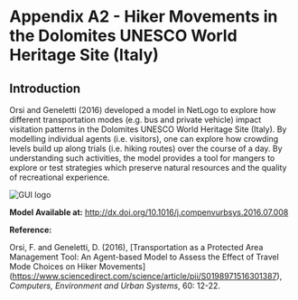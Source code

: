# Appendix A2 - Hiker Movements in the Dolomites UNESCO World Heritage Site (Italy)




## Introduction

Orsi and Geneletti (2016) developed a model in NetLogo to explore how different transportation modes (e.g. bus and private vehicle) impact visitation patterns in the Dolomites UNESCO World Heritage Site (Italy). By modelling individual agents (i.e. visitors), one can explore how crowding levels build up along trials (i.e. hiking routes) over the course of a day. By understanding such activities, the model provides a tool for mangers to explore or test strategies which preserve natural resources and the quality of recreational experience.

![GUI logo](https://github.com/abmgis/abmgis/blob/master/AppendixA/HikerMovements/FigureA2.png)

**Model Available at:** <http://dx.doi.org/10.1016/j.compenvurbsys.2016.07.008>**Reference:**
Orsi, F. and Geneletti, D. (2016), [Transportation as a Protected Area Management Tool:An Agent-based Model to Assess the Effect of Travel Mode Choices on Hiker Movements] (https://www.sciencedirect.com/science/article/pii/S0198971516301387), *Computers, Environment and Urban Systems*, 60: 12-22.